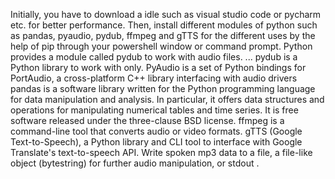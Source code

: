 Initially, you have to download a idle such as visual studio code or pycharm etc. for better performance.
Then, install different modules of python such as pandas, pyaudio, pydub, ffmpeg and gTTS for the different uses by the help of pip through your powershell window or command prompt.
Python provides a module called pydub to work with audio files. ... pydub is a Python library to work with only.
PyAudio is a set of Python bindings for PortAudio, a cross-platform C++ library interfacing with audio drivers
pandas is a software library written for the Python programming language for data manipulation and analysis. In particular, it offers data structures and operations for manipulating numerical tables and time series. It is free software released under the three-clause BSD license.
ffmpeg is a command-line tool that converts audio or video formats.
gTTS (Google Text-to-Speech), a Python library and CLI tool to interface with Google Translate's text-to-speech API. Write spoken mp3 data to a file, a file-like object (bytestring) for further audio manipulation, or stdout .
